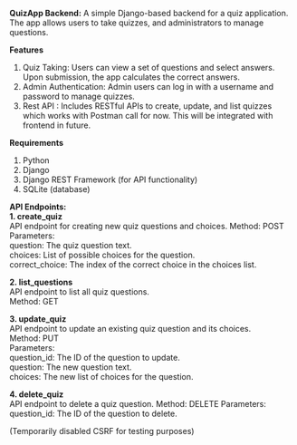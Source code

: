 **QuizApp Backend:**
A simple Django-based backend for a quiz application. The app allows users to take quizzes, and administrators to manage questions.

**Features**
1. Quiz Taking: Users can view a set of questions and select answers. Upon submission, the app calculates the correct answers.
2. Admin Authentication: Admin users can log in with a username and password to manage quizzes.
3. Rest API : Includes RESTful APIs to create, update, and list quizzes which works with Postman call for now. This will be integrated with frontend in future.

**Requirements**
1. Python
2. Django
3. Django REST Framework (for API functionality)
4. SQLite (database)

**API Endpoints:**
<br />
**1. create_quiz**
<br />
API endpoint for creating new quiz questions and choices.
Method: POST
<br />
Parameters:
<br />
question: The quiz question text.
<br />
choices: List of possible choices for the question.
<br />
correct_choice: The index of the correct choice in the choices list.

**2. list_questions**
<br />
API endpoint to list all quiz questions.
<br />
Method: GET

**3. update_quiz**
<br />
API endpoint to update an existing quiz question and its choices.
<br />
Method: PUT
<br />
Parameters:
<br />
question_id: The ID of the question to update.
<br />
question: The new question text.
<br />
choices: The new list of choices for the question.

**4. delete_quiz**
<br />
API endpoint to delete a quiz question.
Method: DELETE
Parameters:
question_id: The ID of the question to delete.

(Temporarily disabled CSRF for testing purposes)
